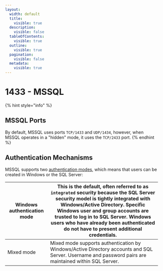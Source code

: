 ```yaml
---
layout:
  width: default
  title:
    visible: true
  description:
    visible: false
  tableOfContents:
    visible: true
  outline:
    visible: true
  pagination:
    visible: false
  metadata:
    visible: true
---
```


# 1433 - MSSQL

{% hint style="info" %}
## MSSQL Ports

By default, MSSQL uses ports `TCP/1433` and `UDP/1434`, however, when MSSQL operates in a "hidden" mode, it uses the `TCP/2433` port.
{% endhint %}

## Authentication Mechanisms

MSSQL supports two [authentication modes](https://docs.microsoft.com/en-us/sql/connect/ado-net/sql/authentication-sql-server), which means that users can be created in Windows or the SQL Server:

| Windows authentication mode | This is the default, often referred to as `integrated` security because the SQL Server security model is tightly integrated with Windows/Active Directory. Specific Windows user and group accounts are trusted to log in to SQL Server. Windows users who have already been authenticated do not have to present additional credentials. |
| --------------------------- | ----------------------------------------------------------------------------------------------------------------------------------------------------------------------------------------------------------------------------------------------------------------------------------------------------------------------------------------- |
| Mixed mode                  | Mixed mode supports authentication by Windows/Active Directory accounts and SQL Server. Username and password pairs are maintained within SQL Server.                                                                                                                                                                                     |

